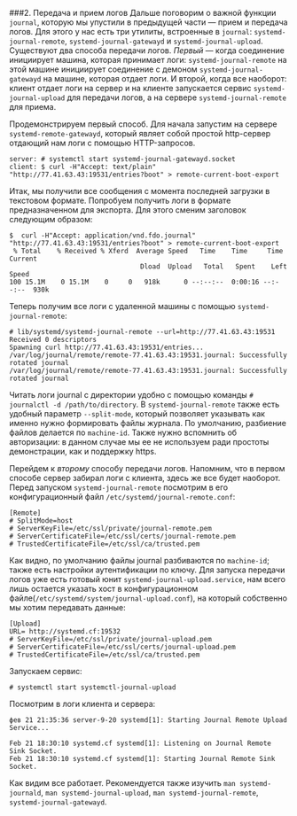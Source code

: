 ###2. Передача и прием логов
Дальше поговорим о важной функции `journal`, которую мы упустили в предыдущей части — прием и передача логов. Для этого у нас есть три утилиты, встроенные в `journal`: `systemd-journal-remote`, `systemd-journal-gatewayd` и `systemd-journal-upload`.
Cуществуют два способа передачи логов. *Первый* — когда соединение инициирует машина, которая принимает логи: `systemd-journal-remote` на этой машине инициирует соединение с демоном `systemd-journal-gatewayd` на машине, которая отдает логи. И второй, когда все наоборот: клиент отдает логи на сервер и на клиенте запускается сервис `systemd-journal-upload` для передачи логов, а на сервере `systemd-journal-remote` для приема.

Продемонстрируем первый способ. Для начала запустим на сервере `systemd-remote-gatewayd`, который являет собой простой http-сервер отдающий нам логи с помощью HTTP-запросов.
```
server: # systemctl start systemd-journal-gatewayd.socket
client: $ curl -H"Accept: text/plain" "http://77.41.63.43:19531/entries?boot" > remote-current-boot-export
```

Итак, мы получили все сообщения с момента последней загрузки в текстовом формате. Попробуем получить логи в формате предназначенном для экспорта. Для этого сменим заголовок следующим образом:
```
$  curl -H"Accept: application/vnd.fdo.journal" "http://77.41.63.43:19531/entries?boot" > remote-current-boot-export
 % Total    % Received % Xferd  Average Speed   Time    Time     Time  Current
                                 Dload  Upload   Total   Spent    Left  Speed
100 15.1M    0 15.1M    0     0   918k      0 --:--:--  0:00:16 --:--:--  930k
```

Теперь получим все логи с удаленной машины с помощью `systemd-journal-remote`:
```
# lib/systemd/systemd-journal-remote --url=http://77.41.63.43:19531
Received 0 descriptors
Spawning curl http://77.41.63.43:19531/entries...
/var/log/journal/remote/remote-77.41.63.43:19531.journal: Successfully rotated journal
/var/log/journal/remote/remote-77.41.63.43:19531.journal: Successfully rotated journal
```
Читать логи journal с директории удобно с помощью команды `# journalctl -d /path/to/directory`. В `systemd-journal-remote` также есть удобный параметр `--split-mode`, который позволяет указывать как именно нужно формировать файлы журнала. По умолчанию, разбиение файлов делается по `machine-id`.
Также нужно вспомнить об авторизации: в данном случае мы ее не используем ради простоты демонстрации, как и поддержку https.

Перейдем к *второму* способу передачи логов. Напомним, что в первом способе сервер забирал логи с клиента, здесь же все будет наоборот.
Перед запуском `systemd-journal-remote` посмотрим в его конфигурационный файл `/etc/systemd/journal-remote.conf`:
```
[Remote]
# SplitMode=host
# ServerKeyFile=/etc/ssl/private/journal-remote.pem
# ServerCertificateFile=/etc/ssl/certs/journal-remote.pem
# TrustedCertificateFile=/etc/ssl/ca/trusted.pem
```
Как видно, по умолчанию файлы journal разбиваются по `machine-id`; также есть настройки аутентификации по ключу.
Для запуска передачи логов уже есть готовый юнит `systemd-journal-upload.service`, нам всего лишь остается указать хост в конфигурационном файле(`/etc/systemd/system/journal-upload.conf`), на который собственно мы хотим передавать данные:
```
[Upload]
URL= http://systemd.cf:19532
# ServerKeyFile=/etc/ssl/private/journal-upload.pem
# ServerCertificateFile=/etc/ssl/certs/journal-upload.pem
# TrustedCertificateFile=/etc/ssl/ca/trusted.pem
```
Запускаем сервис:
```
# systemctl start systemctl-journal-upload
```

Посмотрим в логи клиента и сервера:
```
фев 21 21:35:36 server-9-20 systemd[1]: Starting Journal Remote Upload Service...
```
```
Feb 21 18:30:10 systemd.cf systemd[1]: Listening on Journal Remote Sink Socket.
Feb 21 18:30:10 systemd.cf systemd[1]: Starting Journal Remote Sink Socket.
```

Как видим все работает. Рекомендуется также изучить `man systemd-journald`, `man systemd-journal-upload`, `man systemd-journal-remote`, `systemd-journal-gatewayd`.

